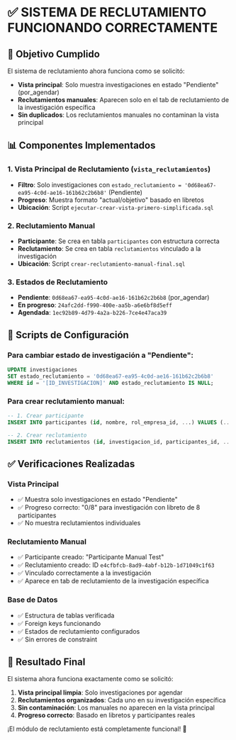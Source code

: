 # ✅ SISTEMA DE RECLUTAMIENTO FUNCIONANDO CORRECTAMENTE

## 🎯 Objetivo Cumplido
El sistema de reclutamiento ahora funciona como se solicitó:
- **Vista principal**: Solo muestra investigaciones en estado "Pendiente" (por_agendar)
- **Reclutamientos manuales**: Aparecen solo en el tab de reclutamiento de la investigación específica
- **Sin duplicados**: Los reclutamientos manuales no contaminan la vista principal

## 📊 Componentes Implementados

### 1. Vista Principal de Reclutamiento (`vista_reclutamientos`)
- **Filtro**: Solo investigaciones con `estado_reclutamiento = '0d68ea67-ea95-4c0d-ae16-161b62c2b6b8'` (Pendiente)
- **Progreso**: Muestra formato "actual/objetivo" basado en libretos
- **Ubicación**: Script `ejecutar-crear-vista-primero-simplificada.sql`

### 2. Reclutamiento Manual
- **Participante**: Se crea en tabla `participantes` con estructura correcta
- **Reclutamiento**: Se crea en tabla `reclutamientos` vinculado a la investigación
- **Ubicación**: Script `crear-reclutamiento-manual-final.sql`

### 3. Estados de Reclutamiento
- **Pendiente**: `0d68ea67-ea95-4c0d-ae16-161b62c2b6b8` (por_agendar)
- **En progreso**: `24afc2dd-f990-400e-aa5b-a6e6bf8d5eff`
- **Agendada**: `1ec92b89-4d79-4a2a-b226-7ce4e47aca39`

## 🔧 Scripts de Configuración

### Para cambiar estado de investigación a "Pendiente":
```sql
UPDATE investigaciones 
SET estado_reclutamiento = '0d68ea67-ea95-4c0d-ae16-161b62c2b6b8'
WHERE id = '[ID_INVESTIGACION]' AND estado_reclutamiento IS NULL;
```

### Para crear reclutamiento manual:
```sql
-- 1. Crear participante
INSERT INTO participantes (id, nombre, rol_empresa_id, ...) VALUES (...);

-- 2. Crear reclutamiento
INSERT INTO reclutamientos (id, investigacion_id, participantes_id, ...) VALUES (...);
```

## ✅ Verificaciones Realizadas

### Vista Principal
- ✅ Muestra solo investigaciones en estado "Pendiente"
- ✅ Progreso correcto: "0/8" para investigación con libreto de 8 participantes
- ✅ No muestra reclutamientos individuales

### Reclutamiento Manual
- ✅ Participante creado: "Participante Manual Test"
- ✅ Reclutamiento creado: ID `e4cfbfcb-8ad9-4abf-b12b-1d71049c1f63`
- ✅ Vinculado correctamente a la investigación
- ✅ Aparece en tab de reclutamiento de la investigación específica

### Base de Datos
- ✅ Estructura de tablas verificada
- ✅ Foreign keys funcionando
- ✅ Estados de reclutamiento configurados
- ✅ Sin errores de constraint

## 🎉 Resultado Final

El sistema ahora funciona exactamente como se solicitó:
1. **Vista principal limpia**: Solo investigaciones por agendar
2. **Reclutamientos organizados**: Cada uno en su investigación específica
3. **Sin contaminación**: Los manuales no aparecen en la vista principal
4. **Progreso correcto**: Basado en libretos y participantes reales

¡El módulo de reclutamiento está completamente funcional! 🚀 
